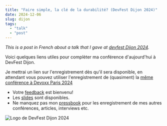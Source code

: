 ```yaml
---
title: "Faire simple, la clé de la durabilité? (DevFest Dijon 2024)"
date: 2024-12-06
slug: dijon
tags: 
  - "talk"
  - "post"
---
```


_This is a post in French about a talk that I gave at 
[devfest Dijon 2024](https://devfest.developers-group-dijon.fr/)._

Voici quelques liens utiles pour complèter ma
conférence d'aujourd'hui à DevFest Dijon.

Je mettrai un lien sur l'enregistrement dès qu'il sera
disponible, en attendant vous pouvez utiliser l'enregistrement
de (quasiment) la 
[même conférence à Devoxx Paris 2024](https://www.youtube.com/watch?v=VPV9tMHaaFE)

- Votre [feedback](https://openfeedback.io/devfest-dijon-2024/2024-12-06/3rb92EY4gWzUQwDK3FlS) est bienvenu!
- Les [slides](https://files.codeconsult.ch/slides/devfest-dijon-simplicity-bertrand-2024.pdf) sont disponibles.
- Ne manquez pas mon [pressbook](/pressbook) pour les enregistrement de mes autres conférences, articles, interviews etc.

![Logo de DevFest Dijon 2024](/assets/images/devfest-dijon-2024.webp)

